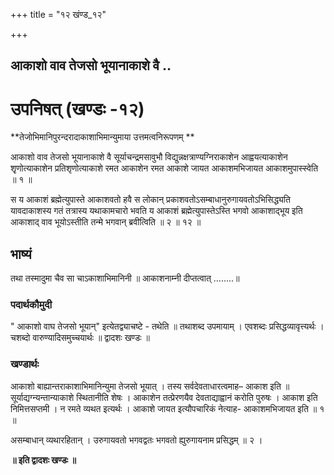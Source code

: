 +++
title = "१२ खंण्ड_१२"

+++


## आकाशो वाव तेजसो भूयानाकाशे वै ..

# **उपनिषत् (खण्डः -१२)**

**तेजोभिमानिपुरन्दरादाकाशाभिमान्युमाया उत्तमत्वनिरूपणम् **

आकाशो वाव तेजसो भूयानाकाशे वै सूर्याचन्द्रमसावुभौ विद्युन्नक्षत्राण्यग्निराकाशेन आह्वयत्याकाशेन शृृणोत्याकाशेन प्रतिशृणोत्याकाशे रमत आकाशेन रमत आकाशे जायत आकाशमभिजायत आकाशमुपास्स्वेति ॥ १ ॥

स य आकाशं ब्रह्मेत्युपास्ते आकाशवतो हवै स लोकान् प्रकाशवतोऽसम्बाधानुरुगायवतोऽभिसिद्ध्यति यावदाकाशस्य गतं तत्रास्य यथाकामचारो भवति य आकाशं ब्रह्मेत्युपास्तेऽस्ति भगवो आकाशाद्भूय इति आकाशाद् वाव भूयोऽस्तीति तन्मे भगवान् ब्रवीत्विति ॥ २ ॥ १२ ॥

## **भाष्यं**

तथा तस्मादुमा चैव सा चाऽकाशाभिमानिनी ॥ आकाशनाम्नी दीप्तत्वात् ……..॥

### पदार्थकौमुदी

" आकाशो वाघ तेजसो भूयान्" इत्येतद्व्याचष्टे - तथेति ॥ तथाशब्द उपमायाम् । एवशब्दः प्रसिद्धव्यावृत्त्यर्थः । चशब्दो वारुण्यादिसमुच्चयार्थः ॥ द्वादशः खण्डः ॥

### **खण्डार्थः**

आकाशो बाह्यान्तराकाशाभिमानिन्युमा तेजसो भूयात् । तस्य सर्वदेवताधारत्वमाह– आकाश इति ॥ सूर्याद्यग्न्यन्तान्याकाशे स्थितानीति शेषः । आकाशेन तत्प्रेरणयैव देवताद्याह्वानं करोति पुरुषः । आकाश इति निमित्तसप्तमी । न रमते व्यथत इत्यर्थः । आकाशे जायत इत्यौपचारिकं नेत्याह- आकाशमभिजायत इति ॥ १ ॥

असम्बाधान् व्यथारहितान् । उरुगायवतो भगवद्वतः भगवतो ह्युरुगायनाम प्रसिद्धम् ॥ २ ।

**॥ इति द्वादशः खण्डः ॥**

